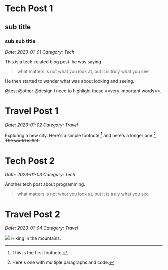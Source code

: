 # Tech Post 1
## sub title
### sub sub title
*Date: 2023-01-01*
*Category: Tech*

This is a tech-related blog post. 
he was saying 

> what matters is not what you look at, but it is truly what you see

He then started to wander what was about looking and seeing.

@test @other @design
I need to highlight these ==very important words==.

# Travel Post 1
*Date: 2023-01-02*
*Category: Travel*

Exploring a new city.
Here's a simple footnote,[^1] and here's a longer one.[^bignote]
~~The world is flat.~~


[^1]: This is the first footnote.

[^bignote]: Here's one with multiple paragraphs and code.

# Tech Post 2
*Date: 2023-01-03*
*Category: Tech*

Another tech post about programming.
> what matters is not what you look at, but it is truly what you see

# Travel Post 2
*Date: 2023-01-04*
*Category: Travel*


![](https://dfstudio-d420.kxcdn.com/wordpress/wp-content/uploads/2019/06/digital_camera_photo-980x653.jpg)
Hiking in the mountains.
